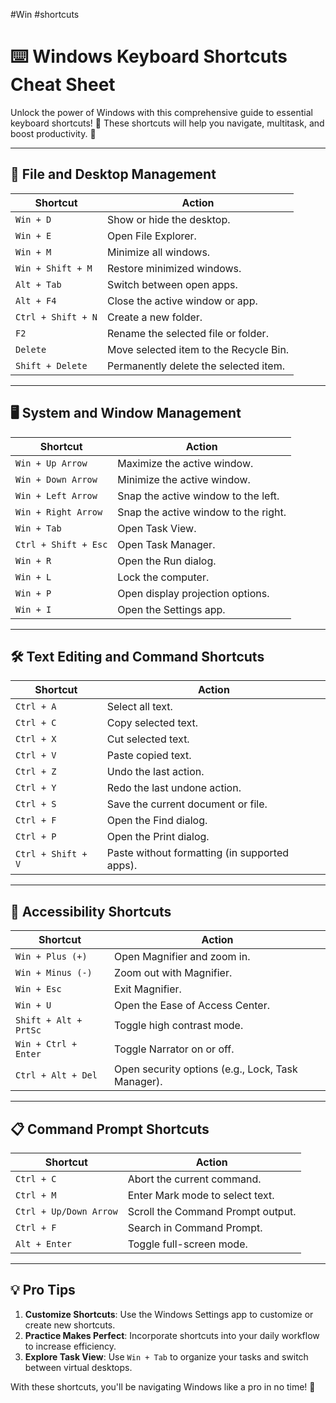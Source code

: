 #Win #shortcuts
# ⌨️ Windows Keyboard Shortcuts Cheat Sheet

Unlock the power of Windows with this comprehensive guide to essential keyboard shortcuts! 🎯 These shortcuts will help you navigate, multitask, and boost productivity. 🚀

---

## 📂 File and Desktop Management

| **Shortcut**              | **Action**                                    |
|---------------------------|----------------------------------------------|
| `Win + D`                 | Show or hide the desktop.                     |
| `Win + E`                 | Open File Explorer.                           |
| `Win + M`                 | Minimize all windows.                         |
| `Win + Shift + M`         | Restore minimized windows.                    |
| `Alt + Tab`               | Switch between open apps.                     |
| `Alt + F4`                | Close the active window or app.               |
| `Ctrl + Shift + N`        | Create a new folder.                          |
| `F2`                      | Rename the selected file or folder.           |
| `Delete`                  | Move selected item to the Recycle Bin.        |
| `Shift + Delete`          | Permanently delete the selected item.         |

---

## 🖥️ System and Window Management

| **Shortcut**              | **Action**                                    |
|---------------------------|----------------------------------------------|
| `Win + Up Arrow`          | Maximize the active window.                  |
| `Win + Down Arrow`        | Minimize the active window.                  |
| `Win + Left Arrow`        | Snap the active window to the left.          |
| `Win + Right Arrow`       | Snap the active window to the right.         |
| `Win + Tab`               | Open Task View.                              |
| `Ctrl + Shift + Esc`      | Open Task Manager.                           |
| `Win + R`                 | Open the Run dialog.                         |
| `Win + L`                 | Lock the computer.                           |
| `Win + P`                 | Open display projection options.             |
| `Win + I`                 | Open the Settings app.                       |

---

## 🛠️ Text Editing and Command Shortcuts

| **Shortcut**              | **Action**                                    |
|---------------------------|----------------------------------------------|
| `Ctrl + A`                | Select all text.                             |
| `Ctrl + C`                | Copy selected text.                          |
| `Ctrl + X`                | Cut selected text.                           |
| `Ctrl + V`                | Paste copied text.                           |
| `Ctrl + Z`                | Undo the last action.                        |
| `Ctrl + Y`                | Redo the last undone action.                 |
| `Ctrl + S`                | Save the current document or file.           |
| `Ctrl + F`                | Open the Find dialog.                        |
| `Ctrl + P`                | Open the Print dialog.                       |
| `Ctrl + Shift + V`        | Paste without formatting (in supported apps).|

---

## 🌟 Accessibility Shortcuts

| **Shortcut**              | **Action**                                    |
|---------------------------|----------------------------------------------|
| `Win + Plus (+)`          | Open Magnifier and zoom in.                  |
| `Win + Minus (-)`         | Zoom out with Magnifier.                     |
| `Win + Esc`               | Exit Magnifier.                              |
| `Win + U`                 | Open the Ease of Access Center.              |
| `Shift + Alt + PrtSc`     | Toggle high contrast mode.                   |
| `Win + Ctrl + Enter`      | Toggle Narrator on or off.                   |
| `Ctrl + Alt + Del`        | Open security options (e.g., Lock, Task Manager). |

---

## 📋 Command Prompt Shortcuts

| **Shortcut**              | **Action**                                    |
|---------------------------|----------------------------------------------|
| `Ctrl + C`                | Abort the current command.                   |
| `Ctrl + M`                | Enter Mark mode to select text.              |
| `Ctrl + Up/Down Arrow`    | Scroll the Command Prompt output.            |
| `Ctrl + F`                | Search in Command Prompt.                    |
| `Alt + Enter`             | Toggle full-screen mode.                     |

---

## 💡 Pro Tips

1. **Customize Shortcuts**: Use the Windows Settings app to customize or create new shortcuts.
2. **Practice Makes Perfect**: Incorporate shortcuts into your daily workflow to increase efficiency.
3. **Explore Task View**: Use `Win + Tab` to organize your tasks and switch between virtual desktops.

With these shortcuts, you'll be navigating Windows like a pro in no time! 🚀
